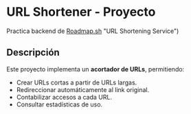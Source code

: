 # URL Shortener - Proyecto

Practica backend de [Roadmap.sh](https://roadmap.sh/projects/url-shortening-service) "URL Shortening Service")

## Descripción
Este proyecto implementa un **acortador de URLs**, permitiendo:  
- Crear URLs cortas a partir de URLs largas.  
- Redireccionar automáticamente al link original.  
- Contabilizar accesos a cada URL.  
- Consultar estadísticas de uso.

